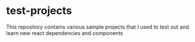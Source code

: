 # test-projects

This repository contains various sample projects that I used to test out and learn new react dependencies and components
